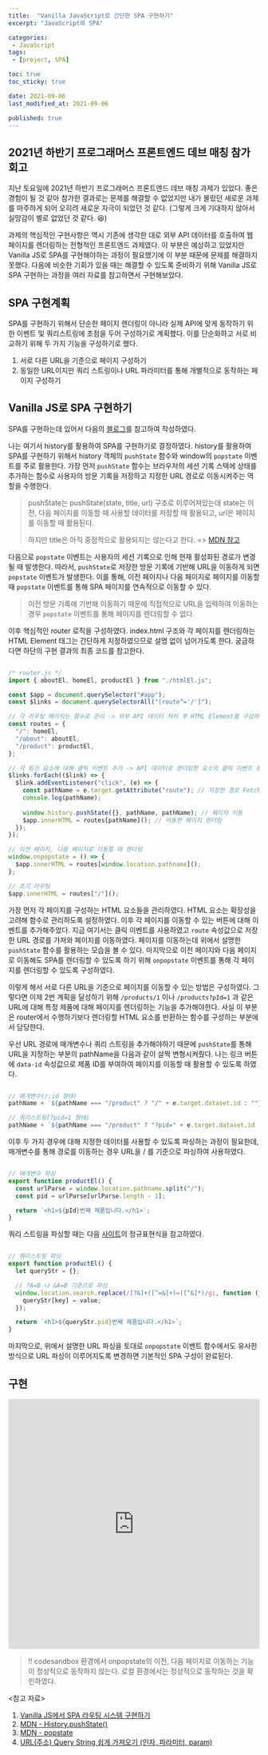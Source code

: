 ```yaml
---
title:  "Vanilla JavaScript로 간단한 SPA 구현하기"
excerpt: "JavaScript와 SPA"

categories:
 - JavaScript
tags:
 - [project, SPA]

toc: true
toc_sticky: true

date: 2021-09-06
last_modified_at: 2021-09-06

published: true
---
```


## 2021년 하반기 프로그래머스 프론트엔드 데브 매칭 참가 회고

지난 토요일에 2021년 하반기 프로그래머스 프론트엔드 데브 매칭 과제가 있었다.
좋은 경험이 될 것 같아 참가한 결과로는 문제를 해결할 수 없었지만 내가 몰랐던 새로운 과제를 마주하게 되어 오히려 새로운 자극이 되었던 것 같다.
(그렇게 크게 기대하지 않아서 실망감이 별로 없었던 것 같다. 😆)

과제의 핵심적인 구현사항은 역시 기존에 생각한 대로 외부 API 데이터를 호출하여 웹 페이지를 렌더링하는 전형적인 프론트엔드 과제였다.
이 부분은 예상하고 있었지만 Vanilla JS로 SPA를 구현해야하는 과정이 필요했기에 이 부분 때문에 문제를 해결하지 못했다.
다음에 비슷한 기회가 있을 때는 해결할 수 있도록 준비하기 위해 Vanilla JS로 SPA 구현하는 과정을 여러 자료를 참고하면서 구현해보았다.

## SPA 구현계획

SPA를 구현하기 위해서 단순한 페이지 렌더링이 아니라 실제 API에 맞게 동작하기 위한 이벤트 및 쿼리스트링에 초점을 두어 구성하기로 계획했다.
이를 단순화하고 서로 비교하기 위해 두 가지 기능을 구성하기로 했다.

1. 서로 다른 URL을 기준으로 페이지 구성하기
2. 동일한 URL이지만 쿼리 스트링이나 URL 파라미터를 통해 개별적으로 동작하는 페이지 구성하기

## Vanilla JS로 SPA 구현하기

SPA를 구현하는데 있어서 다음의 [블로그](https://kdydesign.github.io/2020/10/06/spa-route-tutorial/)를 참고하여 작성하였다.

나는 여기서 history를 활용하여 SPA를 구현하기로 결정하였다.
history를 활용하여 SPA를 구현하기 위해서 history 객체의 `pushState` 함수와 window의 `popstate` 이벤트를 주로 활용한다.
가장 먼저 `pushState` 함수는 브라우저의 세션 기록 스택에 상태를 추가하는 함수로 사용자의 방문 기록을 저장하고 지정한 URL 경로로 이동시켜주는 역할을 수행한다.

> pushState는 pushState(state, title, url) 구조로 이루어져있는데 state는 이전, 다음 페이지를 이동할 때 사용할 데이터를 저장할 때 활용되고, url은 페이지를 이동할 때 활용된다.
>
> 하지만 title은 아직 중점적으로 활용되지는 않는다고 한다. => [MDN 참고](https://developer.mozilla.org/ko/docs/Web/API/History/pushState)

다음으로 `popstate` 이벤트는 사용자의 세션 기록으로 인해 현재 활성화된 경로가 변경될 때 발생한다.
따라서, `pushState`로 저장한 방문 기록에 기반해 URL을 이동하게 되면 `popstate` 이벤트가 발생한다.
이를 통해, 이전 페이지나 다음 페이지로 페이지를 이동할 때 `popstate` 이벤트를 통해 SPA 페이지를 연속적으로 이동할 수 있다.

> 이전 방문 기록에 기반해 이동하기 때문에 직접적으로 URL을 입력하여 이동하는 경우 `popstate` 이벤트를 통해 페이지를 렌더링할 수 없다.

이후 핵심적인 router 로직을 구성하였다. index.html 구조와 각 페이지를 렌더링하는 HTML Element 태그는 간단하게 지정하였으므로 설명 없이 넘어가도록 한다. 궁금하다면 하단의 구현 결과의 최종 코드를 참고한다.

~~~javascript

/* router.js */
import { aboutEl, homeEl, productEl } from "./htmlEl.js";

const $app = document.querySelector("#app");
const $links = document.querySelectorAll("[route^='/']");

// 각 라우팅 페이지는 함수로 관리 -> 외부 API 데이터 처리 후 HTML Element를 구성하여 반환하는 형태로 확장
const routes = {
  "/": homeEl,
  "/about": aboutEl,
  "/product": productEl,
};

// 각 링크 요소에 대해 클릭 이벤트 추가 -> API 데이터로 렌더링한 요소의 클릭 이벤트 등으로 확장
$links.forEach(($link) => {
  $link.addEventListener("click", (e) => {
    const pathName = e.target.getAttribute("route"); // 지정한 경로 Fetch
    console.log(pathName);
    
    window.history.pushState({}, pathName, pathName); // 페이지 이동
    $app.innerHTML = routes[pathName](); // 이동한 페이지 렌더링
  });
});

// 이전 페이지, 다음 페이지로 이동할 때 렌더링
window.onpopstate = () => {
  $app.innerHTML = routes[window.location.pathname]();
};

// 초기 라우팅
$app.innerHTML = routes["/"]();

~~~

가장 먼저 각 페이지를 구성하는 HTML 요소들을 관리하였다. HTML 요소는 확장성을 고려해 함수로 관리하도록 설정하였다.
이후 각 페이지를 이동할 수 있는 버튼에 대해 이벤트를 추가해주었다. 지금 여기서는 클릭 이벤트를 사용하였고 `route` 속성값으로 저장한 URL 경로를 가져와 페이지를 이동하였다.
페이지를 이동하는데 위에서 설명한 `pushState` 함수를 활용하는 모습을 볼 수 있다.
마지막으로 이전 페이지와 다음 페이지로 이동해도 SPA를 렌더링할 수 있도록 하기 위해 `onpopstate` 이벤트를 통해 각 페이지를 렌더링할 수 있도록 구성하였다.

이렇게 해서 서로 다른 URL을 기준으로 페이지를 이동할 수 있는 방법은 구성하였다.
그렇다면 이제 2번 계획을 달성하기 위해 `/products/1` 이나 `/products?pId=1` 과 같은 URL에 대해 특정 제품에 대해 페이지를 렌더링하는 기능을 추가해야한다.
사실 이 부분은 router에서 수행하기보다 렌더링할 HTML 요소를 반환하는 함수를 구성하는 부분에서 담당한다.

우선 URL 경로에 매개변수나 쿼리 스트링을 추가해야하기 때문에 `pushState`를 통해 URL을 지정하는 부분의 pathName을 다음과 같이 살짝 변형시켜줬다.
나는 링크 버튼에 `data-id` 속성값으로 제품 ID를 부여하여 페이지를 이동할 때 활용할 수 있도록 하였다.

~~~javascript

// 매개변수(/:id 형태)
pathName + `${pathName === "/product" ? "/" + e.target.dataset.id : ""}`

// 쿼리스트링(?pid=1 형태)
pathName + `${pathName === "/product" ? "?pid=" + e.target.dataset.id : ""}`

~~~

이후 두 가지 경우에 대해 지정한 데이터를 사용할 수 있도록 파싱하는 과정이 필요한데, 매개변수를 통해 경로를 이동하는 경우 URL을 / 를 기준으로 파싱하여 사용하였다.

~~~javascript

// 매개변수 파싱
export function productEl() {
  const urlParse = window.location.pathname.split("/");
  const pid = urlParse[urlParse.length - 1];

  return `<h1>${pId}번째 제품입니다.</h1>`;
}

~~~

쿼리 스트링을 파싱할 때는 다음 [사이트](https://gent.tistory.com/62)의 정규표현식을 참고하였다.

~~~javascript

// 쿼리스트링 파싱
export function productEl() {
  let queryStr = {};

  // ?A=B 나 &A=B 기준으로 파싱
  window.location.search.replace(/[?&]+([^=&]+)=([^&]*)/gi, function (_, key, value) {
    queryStr[key] = value;
  });

  return `<h1>${queryStr.pid}번째 제품입니다.</h1>`;
}

~~~

마지막으로, 위에서 설명한 URL 파싱을 토대로 `onpopstate` 이벤트 함수에서도 유사한 방식으로 URL 파싱이 이루어지도록 변경하면 기본적인 SPA 구성이 완료된다.

## 구현

<iframe src="https://codesandbox.io/embed/amazing-fire-lvpfh?fontsize=14&hidenavigation=1&theme=dark"
     style="width:100%; height:500px; border:0; border-radius: 4px; overflow:hidden;"
     title="amazing-fire-lvpfh"
     allow="accelerometer; ambient-light-sensor; camera; encrypted-media; geolocation; gyroscope; hid; microphone; midi; payment; usb; vr; xr-spatial-tracking"
     sandbox="allow-forms allow-modals allow-popups allow-presentation allow-same-origin allow-scripts"
   ></iframe>

> ‼ codesandbox 환경에서 onpopstate의 이전, 다음 페이지로 이동하는 기능이 정상적으로 동작하지 않는다. 로컬 환경에서는 정상적으로 동작하는 것을 확인하였다.

&lt;참고 자료&gt;

1. [Vanilla JS에서 SPA 라우팅 시스템 구현하기](https://kdydesign.github.io/2020/10/06/spa-route-tutorial/)
2. [MDN - History.pushState()](https://developer.mozilla.org/ko/docs/Web/API/History/pushState)
3. [MDN - popstate](https://developer.mozilla.org/ko/docs/Web/API/Window/popstate_event)
4. [URL(주소) Query String 쉽게 가져오기 (인자, 파라미터, param)](https://gent.tistory.com/62)
